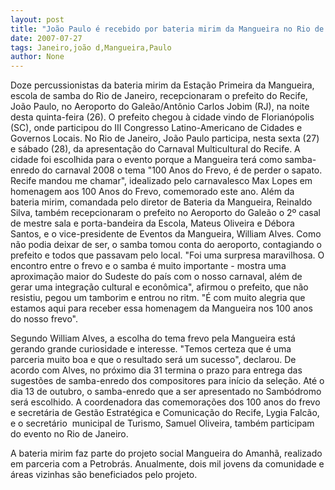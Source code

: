 ```yaml
---
layout: post
title: "João Paulo é recebido por bateria mirim da Mangueira no Rio de Janeiro"
date: 2007-07-27
tags: Janeiro,joão d,Mangueira,Paulo
author: None
---
```

Doze percussionistas da bateria mirim da Esta&ccedil;&atilde;o Primeira da Mangueira, escola de samba do Rio de Janeiro, recepcionaram o prefeito do Recife, Jo&atilde;o Paulo, no Aeroporto do Gale&atilde;o/Ant&ocirc;nio Carlos Jobim (RJ), na noite desta quinta-feira (26). 
O&nbsp;prefeito chegou &agrave; cidade vindo de Florian&oacute;polis (SC), onde participou do III Congresso Latino-Americano de Cidades e Governos Locais. No Rio de Janeiro, Jo&atilde;o Paulo participa, nesta sexta (27) e s&aacute;bado (28), da apresenta&ccedil;&atilde;o do Carnaval Multicultural do Recife. 
A cidade foi escolhida para o evento porque a Mangueira ter&aacute; como samba-enredo do carnaval 2008 o tema &quot;100 Anos do Frevo, &eacute; de perder o sapato. Recife mandou me chamar&quot;, idealizado pelo carnavalesco Max Lopes em homenagem aos 100 Anos do Frevo, comemorado este ano. 
Al&eacute;m da bateria mirim, comandada pelo diretor de Bateria da Mangueira, Reinaldo Silva, tamb&eacute;m recepcionaram o prefeito no Aeroporto do Gale&atilde;o o 2&ordm; casal de mestre&nbsp;sala e porta-bandeira da Escola, Mateus Oliveira e D&eacute;bora Santos, e o vice-presidente de Eventos da Mangueira, William Alves. 
Como n&atilde;o podia deixar de ser, o samba tomou conta do aeroporto, contagiando o prefeito e todos que passavam pelo local. 
&quot;Foi uma surpresa maravilhosa. O encontro entre o frevo e o samba &eacute; muito importante - mostra uma aproxima&ccedil;&atilde;o maior do Sudeste do pa&iacute;s com o nosso carnaval, al&eacute;m de gerar uma integra&ccedil;&atilde;o cultural e econ&ocirc;mica&quot;, afirmou o prefeito, que n&atilde;o resistiu, pegou um tamborim e entrou no ritm.
&quot;&Eacute; com muito alegria que estamos aqui para receber essa homenagem da Mangueira nos 100 anos do nosso frevo&quot;. 

Segundo William Alves, a escolha do tema frevo pela Mangueira est&aacute; gerando grande curiosidade e interesse. &quot;Temos certeza que &eacute; uma parceria muito boa e que o resultado ser&aacute; um sucesso&quot;, declarou. 
De acordo com Alves, no pr&oacute;ximo dia 31 termina o prazo para entrega das sugest&otilde;es de samba-enredo dos compositores para in&iacute;cio da sele&ccedil;&atilde;o. At&eacute; o dia 13 de outubro, o samba-enredo que a ser apresentado no Samb&oacute;dromo ser&aacute; escolhido. 
A coordenadora das comemora&ccedil;&otilde;es dos 100 anos do frevo e secret&aacute;ria de Gest&atilde;o Estrat&eacute;gica e Comunica&ccedil;&atilde;o do Recife, Lygia Falc&atilde;o, e o secret&aacute;rio&nbsp; municipal de Turismo, Samuel Oliveira, tamb&eacute;m participam do evento no Rio de Janeiro. 

A bateria mirim faz parte do projeto social Mangueira do Amanh&atilde;, realizado em parceria com a Petrobr&aacute;s. Anualmente, dois mil jovens da comunidade&nbsp;e &aacute;reas vizinhas s&atilde;o beneficiados pelo projeto.  